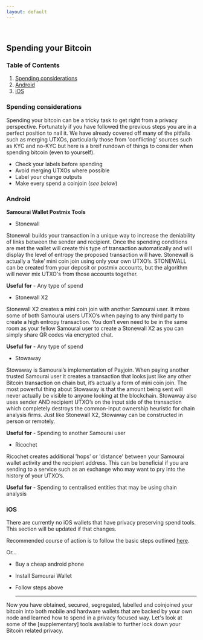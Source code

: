 ```yaml
---
layout: default
---
```

<br/>

## Spending your Bitcoin

### Table of Contents

1.  [Spending considerations](#spending-considerations)
2.  [Android](#android)
3.  [iOS](#ios)

### Spending considerations

Spending your bitcoin can be a tricky task to get right from a privacy perspective. Fortunately if you have followed the previous steps you are in a perfect position to nail it. We have already covered off many of the pitfalls such as merging UTXOs, particularly those from 'conflicting' sources such as KYC and no-KYC but here is a breif rundown of things to consider when spending bitcoin (even to yourself).

* Check your labels before spending
* Avoid merging UTXOs where possible
* Label your change outputs
* Make every spend a coinjoin (*see below*)


### Android 

**Samourai Wallet Postmix Tools**

* Stonewall

Stonewall builds your transaction in a unique way to increase the deniability of links between the sender and recipient. Once the spending conditions are met the wallet will create this type of transaction automatically and will display the level of entropy the proposed transaction will have. Stonewall is actually a ‘fake’ mini coin join using only your own UTXO’s. STONEWALL can be created from your deposit or postmix accounts, but the algorithm will never mix UTXO's from those accounts together.

**Useful for** - Any type of spend

* Stonewall X2

Stonewall X2 creates a mini coin join with another Samourai user. It mixes some of both Samourai users UTXO’s when paying to any third party to create a high entropy transaction. You don’t even need to be in the same room as your fellow Samourai user to create a Stonewall X2 as you can simply share QR codes via encrypted chat.

**Useful for** - Any type of spend

* Stowaway

Stowaway is Samourai’s implementation of Payjoin. When paying another trusted Samourai user it creates a transaction that looks just like any other Bitcoin transaction on chain but, it’s actually a form of mini coin join. The most powerful thing about Stowaway is that the amount being sent will never actually be visible to anyone looking at the blockchain. Stowaway also uses sender AND recipient UTXO’s on the input side of the transaction which completely destroys the common-input ownership heuristic for chain analysis firms. Just like Stonewall X2, Stowaway can be constructed in person or remotely.

**Useful for** - Spending to another Samourai user


* Ricochet

Ricochet creates additional 'hops' or 'distance' between your Samourai wallet activity and the recipient address. This can be beneficial if you are sending to a service such as an exchange who may want to pry into the history of your UTXO’s.

**Useful for** - Spending to centralised entities that may be using chain analysis


### iOS

There are currently no iOS wallets that have privacy preserving spend tools. This section will be updated if that changes. 

Recommended course of action is to follow the basic steps outlined [here](#spending-considerations). 

Or...

* Buy a cheap android phone
* Install Samourai Wallet
* Follow steps above
  
  ***
  
Now you have obtained, secured, segregated, labelled and coinjoined your bitcoin into both mobile and hardware wallets that are backed by your own node and learned how to spend in a privacy focused way. Let's look at some of the [supplementary] tools available to further lock down your Bitcoin related privacy.
